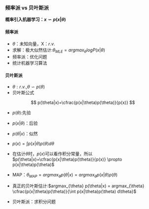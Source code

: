 

### 频率派 vs 贝叶斯派

**概率引入机器学习：$x \backsim p(x|\theta)$**

#### 频率派

- $\theta$：未知向量，X：$r.v.$
- 求解：极大似然估计:$\theta_{MLE}=argmax_{\theta}logP(x|\theta)$
- 频率派：优化问题
- 统计机器学习算法

#### 贝叶斯派

- $\theta:r.v.$,$\theta \backsim p(\theta)$
- 贝叶斯公式

$$
p(\theta|x)=\cfrac{p(x|\theta)p(\theta)}{p(x)}
$$



- $p(\theta)$:先验
- $p(x|\theta)$：后验
- $p(\theta|x)$：似然
- $p(x)=\int p(x|\theta)p(\theta) d\theta$
- 在估计$\theta$时，$p(x)$可以看作积分常量，所以$p(\theta|x)=\cfrac{p(x|\theta)p(\theta)}{p(x)} \propto p(x|\theta)p(\theta)$

- MAP：$\theta_{MAP}=argmax_{\theta} p(\theta|x)=argmax_{\theta} p(x|\theta)p(\theta)$

- 真正的贝叶斯估计:$argmax_{\theta} p(\theta|x) = argmax_{\theta} \cfrac{p(x|\theta)p(\theta)}{\int p(x|\theta)p(\theta) d\theta}$
- 贝叶斯派：求积分问题

 

